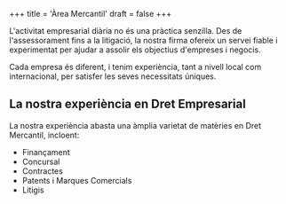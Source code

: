 +++
title = 'Àrea Mercantil'
draft = false
+++



L'activitat empresarial diària no és una pràctica senzilla. Des de l'assessorament fins a la litigació, la nostra firma ofereix un servei fiable i experimentat per ajudar a assolir els objectius d'empreses i negocis.

Cada empresa és diferent, i tenim experiència, tant a nivell local com internacional, per satisfer les seves necessitats úniques.

## La nostra experiència en Dret Empresarial

La nostra experiència abasta una àmplia varietat de matèries en Dret Mercantil, incloent:

* Finançament 
* Concursal
* Contractes
* Patents i Marques Comercials
* Litigis 
  